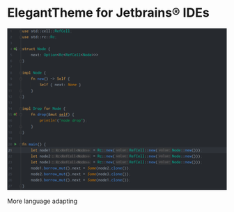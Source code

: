 # ElegantTheme for Jetbrains® IDEs

![elegant-theme example](https://raw.githubusercontent.com/yx208/elegant-theme/854f9e322743c8d8fe0965496a271af5d4b06bb0/examples/code.png)

More language adapting
